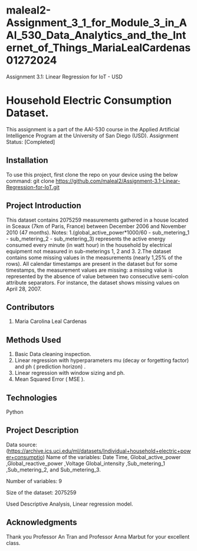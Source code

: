# maleal2-Assignment_3_1_for_Module_3_in_AAI_530_Data_Analytics_and_the_Internet_of_Things_MariaLealCardenas01272024
Assignment 3.1: Linear Regression for IoT - USD

# Household Electric Consumption Dataset. 
This assignment is a part of the AAI-530 course in the Applied Artificial Intelligence Program at the University of San Diego (USD). 
Assignment Status: [Completed]

## Installation
To use this project, first clone the repo on your device using the below command:
git clone https://github.com/maleal2/Assignment-3.1-Linear-Regression-for-IoT.git

## Project Introduction
This dataset contains 2075259 measurements gathered in a house located in Sceaux (7km of Paris, France) between December 2006 and November 2010 (47 months).
Notes: 
1.(global_active_power*1000/60 - sub_metering_1 - sub_metering_2 - sub_metering_3) represents the active energy consumed every minute (in watt hour) in the household by electrical equipment not measured in sub-meterings 1, 2 and 3.
2.The dataset contains some missing values in the measurements (nearly 1,25% of the rows). All calendar timestamps are present in the dataset but for some timestamps, the measurement values are missing: a missing value is represented by the absence of value between two consecutive semi-colon attribute separators. For instance, the dataset shows missing values on April 28, 2007.

## Contributors
1.	Maria Carolina Leal Cardenas
   
## Methods Used
1. Basic Data cleaning inspection.
2. Linear regression with hyperparameters mu (decay or forgetting factor) and ph ( prediction horizon) .
3. Linear regression with window sizing and ph.
4. Mean Squared Error ( MSE ). 

## Technologies
   Python
   
## Project Description
Data source: (https://archive.ics.uci.edu/ml/datasets/Individual+household+electric+power+consumptio)
Name of the variables: Date	Time,	Global_active_power	,Global_reactive_power	,Voltage	Global_intensity	,Sub_metering_1	,Sub_metering_2, and	Sub_metering_3.

Number of variables: 9

Size of the dataset:  2075259 

Used Descriptive Analysis, Linear regression model. 

## Acknowledgments
Thank you Professor An Tran and Professor Anna Marbut for your excellent  class. 
